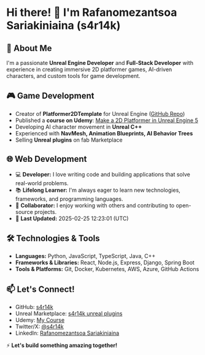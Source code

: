 # Hi there! 👋 I'm Rafanomezantsoa Sariakiniaina (s4r14k)

## 🚀 About Me
I'm a passionate **Unreal Engine Developer** and **Full-Stack Developer** with experience in creating immersive 2D platformer games, AI-driven characters, and custom tools for game development.

## 🎮 Game Development
- Creator of **Platformer2DTemplate** for Unreal Engine ([GitHub Repo](https://github.com/s4r14k/Platformer2DTemplate))
- Published a **course on Udemy**: [Make a 2D Platformer in Unreal Engine 5](https://www.udemy.com/course/make-a-2d-platformer-in-unreal-engine-5-c/?instructorPreviewMode=guest)
- Developing AI character movement in **Unreal C++**
- Experienced with **NavMesh, Animation Blueprints, AI Behavior Trees**
- Selling **Unreal plugins** on fab Marketplace 

## 🌐 Web Development

- 💻 **Developer:** I love writing code and building applications that solve real-world problems.
- 📚 **Lifelong Learner:** I'm always eager to learn new technologies, frameworks, and programming languages.
- 🤝 **Collaborator:** I enjoy working with others and contributing to open-source projects.
- 📅 **Last Updated:** 2025-02-25 12:23:01 (UTC)

## 🛠️ Technologies & Tools

- **Languages:** Python, JavaScript, TypeScript, Java, C++
- **Frameworks & Libraries:** React, Node.js, Express, Django, Spring Boot
- **Tools & Platforms:** Git, Docker, Kubernetes, AWS, Azure, GitHub Actions

## 📫 Let's Connect!
- GitHub: [s4r14k](https://github.com/s4r14k)
- Unreal Marketplace: [s4r14k unreal plugins](https://www.fab.com/sellers/s4r14k%20store)
- Udemy: [My Course](https://www.udemy.com/course/make-a-2d-platformer-in-unreal-engine-5-c/?instructorPreviewMode=guest)
- Twitter/X: [@s4r14k](https://twitter.com/s4r14k)
- LinkedIn: [Rafanomezantsoa Sariakiniaina](https://www.linkedin.com/in/sariak-rafanomezantsoa-81a9a4134/)

⚡ **Let's build something amazing together!**



<!--
**s4r14k/s4r14k** is a ✨ _special_ ✨ repository because its `README.md` (this file) appears on your GitHub profile.

Here are some ideas to get you started:

- 🔭 I’m currently working on ...
- 🌱 I’m currently learning ...
- 👯 I’m looking to collaborate on ...
- 🤔 I’m looking for help with ...
- 💬 Ask me about ...
- 📫 How to reach me: ...
- 😄 Pronouns: ...
- ⚡ Fun fact: ...
-->
